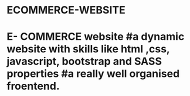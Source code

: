 # ECOMMERCE-WEBSITE
# E- COMMERCE website #a dynamic website with skills like html ,css, javascript, bootstrap and SASS properties #a really well organised froentend.
